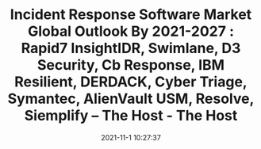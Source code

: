 ---
"title": "Incident Response Software Market Global Outlook By 2021-2027 : Rapid7 InsightIDR, Swimlane, D3 Security, Cb Response, IBM Resilient, DERDACK, Cyber Triage, Symantec, AlienVault USM, Resolve, Siemplify – The Host - The Host"
"date": "2021-11-1 10:27:37"
"feed_name": "GOOGLENEWSINDUSTRIAL"
"feed_website": "https://news.google.com/search?q=industrial%2Bincident&hl=en-US&gl=US&ceid=US:en"
"feed_rss": "https://news.google.com/rss/search?q=industrial%2Bincident&hl=en-US&gl=US&ceid=US:en"
"link": "https://thehostonline.co.uk/uncategorized/368577/incident-response-software-market-global-outlook-by-2021-2027-rapid7-insightidr-swimlane-d3-security-cb-response-ibm-resilient-derdack-cyber-triage-symantec-alienvault-usm-resolve-siemplif/"
"source": "{'href': 'https://thehostonline.co.uk', 'title': 'The Host'}"
"file": "_posts/2021-1-1-5b916016fc4696c5378727391349cf4e19779020.md"
"accident": "0"
"drilling": "0"
"dead": "0"
"injured": "0"
"arrested": "0"
"place": "unknown place"
"where": "unknown site"
"causes": "unknown"
"place_uri": "unknown place"
---